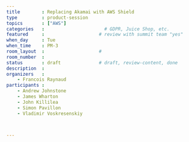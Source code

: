 ```yaml
---
title        : Replacing Akamai with AWS Shield
type         : product-session
topics       : ["AWS"]
categories   :                      # GDPR, Juice Shop, etc.
featured     :                    # review with summit team "yes"
when_day     : Tue
when_time    : PM-3
room_layout  :                    #
room_number  :
status       : draft              # draft, review-content, done
description  :
organizers   :
    - Francois Raynaud
participants :
    - Andrew Johnstone
    - James Wharton
    - John Killilea
    - Simon Pavillon
    - Vladimir Voskresenskiy



---
```


<!-- (add more details about DevSecOps Maturity Model here)

## WHY

(...)

## What

(...)

## Outcomes

(...)

## References

(...) -->
